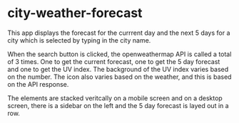 # city-weather-forecast

This app displays the forecast for the currrent day and the next 5 days for a city which is selected by typing in the city name.

When the search button is clicked, the openweathermap API is called a total of 3 times. One to get the current forecast, one to get the 5 day forecast and one to get the UV index. The background of the UV index varies based on the number. The icon also varies based on the weather, and this is based on the API response.

The elements are stacked veritcally on a mobile screen and on a desktop screen, there is a sidebar on the left and the 5 day forecast is layed out in a row. 